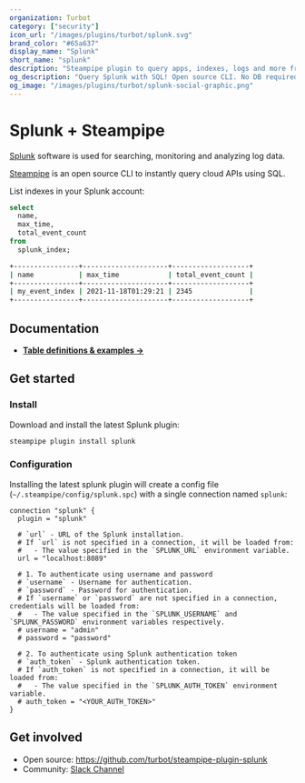 ```yaml
---
organization: Turbot
category: ["security"]
icon_url: "/images/plugins/turbot/splunk.svg"
brand_color: "#65a637"
display_name: "Splunk"
short_name: "splunk"
description: "Steampipe plugin to query apps, indexes, logs and more from Splunk."
og_description: "Query Splunk with SQL! Open source CLI. No DB required."
og_image: "/images/plugins/turbot/splunk-social-graphic.png"
---
```


# Splunk + Steampipe

[Splunk](https://splunk.com) software is used for searching, monitoring and analyzing log data.

[Steampipe](https://steampipe.io) is an open source CLI to instantly query cloud APIs using SQL.

List indexes in your Splunk account:

```sql
select
  name,
  max_time,
  total_event_count
from
  splunk_index;
```

```sh
+----------------+---------------------+-------------------+
| name           | max_time            | total_event_count |
+----------------+---------------------+-------------------+
| my_event_index | 2021-11-18T01:29:21 | 2345              |
+----------------+---------------------+-------------------+
```

## Documentation

- **[Table definitions & examples →](/plugins/turbot/splunk/tables)**

## Get started

### Install

Download and install the latest Splunk plugin:

```bash
steampipe plugin install splunk
```

### Configuration

Installing the latest splunk plugin will create a config file (`~/.steampipe/config/splunk.spc`) with a single connection named `splunk`:

```hcl
connection "splunk" {
  plugin = "splunk"
  
  # `url` - URL of the Splunk installation.
  # If `url` is not specified in a connection, it will be loaded from:
  #   - The value specified in the `SPLUNK_URL` environment variable.
  url = "localhost:8089"
  
  # 1. To authenticate using username and password
  # `username` - Username for authentication.
  # `password` - Password for authentication.
  # If `username` or `password` are not specified in a connection, credentials will be loaded from:
  #   - The value specified in the `SPLUNK_USERNAME` and `SPLUNK_PASSWORD` environment variables respectively.
  # username = "admin"
  # password = "password"

  # 2. To authenticate using Splunk authentication token
  # `auth_token` - Splunk authentication token.
  # If `auth_token` is not specified in a connection, it will be loaded from:
  #   - The value specified in the `SPLUNK_AUTH_TOKEN` environment variable.
  # auth_token = "<YOUR_AUTH_TOKEN>"
}
```

## Get involved

- Open source: https://github.com/turbot/steampipe-plugin-splunk
- Community: [Slack Channel](https://steampipe.io/community/join)
